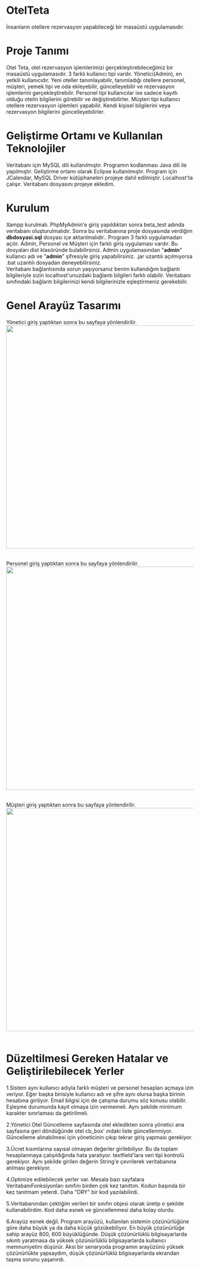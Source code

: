 # OtelTeta

İnsanların otellere rezervasyon yapabileceği bir masaüstü uygulamasıdır.

# Proje Tanımı

Otel Teta, otel rezervasyon işlemlerimizi gerçekleştirebileceğimiz bir masaüstü uygulamasıdır. 
3 farklı kullanıcı tipi vardır. Yönetici(Admin), en yetkili kullanıcıdır. Yeni oteller tanımlayabilir,
tanımladığı otellere personel, müşteri, yemek tipi ve oda ekleyebilir, güncelleyebilir 
ve rezervasyon işlemlerini gerçekleştirebilir. Personel tipi kullanıcılar ise 
sadece kayıtlı olduğu otelin bilgilerini görebilir ve değiştirebilirler.
Müşteri tipi kullanıcı otellere rezervasyon işlemleri yapabilir. 
Kendi kişisel bilgilerini veya rezervasyon bilgilerini güncelleyebilirler. 


# Geliştirme Ortamı ve Kullanılan Teknolojiler

Veritabanı için MySQL dili kullanılmıştır. Programın kodlanması Java dili ile yapılmıştır. 
Geliştirme ortamı olarak Eclipse kullanılmıştır. 
Program için JCalendar, MySQL Driver kütüphaneleri projeye dahil edilmiştir. 
Localhost'ta çalışır. Veritabanı dosyasını projeye ekledim.

# Kurulum

Xampp kurulmalı. PhpMyAdmin'e giriş yapıldıktan sonra beta_test adında veritabanı oluşturulmalıdır.
Sonra bu veritabanına proje dosyasında verdiğim **dbdosyasi.sql** dosyası içe aktarılmalıdır.. Program 3 farklı uygulamadan açılır. 
Admin, Personel ve Müşteri için farklı giriş uygulaması vardır. Bu dosyaları dist klasöründe bulabilirsiniz.
Admin uygulamasından "**admin**" kullanıcı adı ve "**admin**" şifresiyle giriş yapabilirsiniz. 
.jar uzantılı açılmıyorsa .bat uzantılı dosyadan deneyebilirsiniz.  
Veritabanı bağlantısında sorun yaşıyorsanız benim kullandığım bağlantı bilgileriyle 
sizin localhost'unuzdaki bağlantı bilgileri farklı olabilir. 
Veritabanı sınıfındaki bağlantı bilgilerinizi kendi bilgilerinizle eşleştirmeniz gerekebilir. 


# Genel Arayüz Tasarımı

Yönetici giriş yaptıktan sonra bu sayfaya yönlendirilir.  <br/> 
<img src="https://github.com/rkgunay/OtelTeta/blob/main/ekranGoruntuleri/yonetici.png" width="600">  <br/> <br/>


Personel giriş yaptıktan sonra bu sayfaya yönlendirilir.  <br/> 
<img src="https://github.com/rkgunay/OtelTeta/blob/main/ekranGoruntuleri/personel.png" width="600">  <br/> <br/>


Müşteri giriş yaptıktan sonra bu sayfaya yönlendirilir.  <br/> 
<img src="https://github.com/rkgunay/OtelTeta/blob/main/ekranGoruntuleri/musteri.png" width="600">  <br/> <br/>





# Düzeltilmesi Gereken Hatalar ve Geliştirilebilecek Yerler

1.Sistem aynı kullanıcı adıyla farklı müşteri ve personel hesapları açmaya izin veriyor. 
Eğer başka birisiyle kullanıcı adı ve şifre aynı olursa başka birinin hesabına giriliyor. 
Email bilgisi için de çatışma durumu söz konusu olabilir. Eşleşme durumunda kayıt olmaya
izin vermemeli. Aynı şekilde minimum karakter sınırlaması da getirilmeli. 

2.Yönetici Otel Güncelleme sayfasında otel ekledikten sonra yönetici ana sayfasına geri döndüğünde 
otel cb_box' ındaki liste güncellenmiyor. Güncelleme alınabilmesi için yöneticinin çıkıp tekrar giriş yapması gerekiyor. 

3.Ücret kısımlarına sayısal olmayan değerler girilebiliyor. 
Bu da toplam hesaplanmaya çalışıldığında hata yaratıyor. textfield'lara veri tipi kontrolü gerekiyor.
Aynı şekilde girilen değerin String'e çevrilerek veritabanına atılması gerekiyor. 

4.Optimize edilebilecek yerler var. Mesala bazı sayfalara VeritabanıFonksiyonları sınıfını birden çok kez tanıttım. 
Kodun başında bir kez tanıtmam yeterdi. Daha "DRY" bir kod yazılabilirdi. 

5.Veritabanından çektiğim verileri bir sınıfın objesi olarak üretip o şekilde kullanabilirdim.
Kod daha esnek ve güncellenmesi daha kolay olurdu. 

6.Arayüz esnek değil. Program arayüzü, kullanılan sistemin çözünürlüğüne göre daha büyük ya da daha küçük gözükebiliyor. 
En büyük çözünürlüğe sahip arayüz 800, 600 büyüklüğünde. 
Düşük çözünürlüklü bilgisayarlarda sıkıntı yaratmasa da yüksek çözünürlüklü bilgisayarlarda kullanıcı memnuniyetini düşürür. 
Aksi bir senaryoda programın arayüzünü yüksek çözünürlükte yapsaydım,
düşük çözünürlüklü bilgisayarlarda ekrandan taşma sorunu yaşanırdı. 




